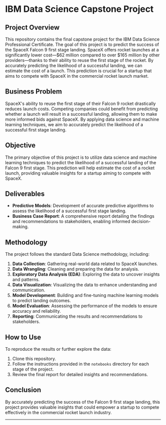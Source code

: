# IBM Data Science Capstone Project

## Project Overview

This repository contains the final capstone project for the IBM Data Science Professional Certificate. The goal of this project is to predict the success of the SpaceX Falcon 9 first stage landing. SpaceX offers rocket launches at a significantly lower cost—$62 million compared to over $165 million by other providers—thanks to their ability to reuse the first stage of the rocket. By accurately predicting the likelihood of a successful landing, we can estimate the cost of a launch. This prediction is crucial for a startup that aims to compete with SpaceX in the commercial rocket launch market.

## Business Problem

SpaceX's ability to reuse the first stage of their Falcon 9 rocket drastically reduces launch costs. Competing companies could benefit from predicting whether a launch will result in a successful landing, allowing them to make more informed bids against SpaceX. By applying data science and machine learning techniques, we aim to accurately predict the likelihood of a successful first stage landing.

## Objective

The primary objective of this project is to utilize data science and machine learning techniques to predict the likelihood of a successful landing of the Falcon 9 first stage. This prediction will help estimate the cost of a rocket launch, providing valuable insights for a startup aiming to compete with SpaceX.

## Deliverables

- **Predictive Models**: Development of accurate predictive algorithms to assess the likelihood of a successful first stage landing.
- **Business Case Report**: A comprehensive report detailing the findings and recommendations to stakeholders, enabling informed decision-making.

## Methodology

The project follows the standard Data Science methodology, including:

1. **Data Collection**: Gathering real-world data related to SpaceX launches.
2. **Data Wrangling**: Cleaning and preparing the data for analysis.
3. **Exploratory Data Analysis (EDA)**: Exploring the data to uncover insights and patterns.
4. **Data Visualization**: Visualizing the data to enhance understanding and communication.
5. **Model Development**: Building and fine-tuning machine learning models to predict landing outcomes.
6. **Model Evaluation**: Assessing the performance of the models to ensure accuracy and reliability.
7. **Reporting**: Communicating the results and recommendations to stakeholders.

## How to Use

To reproduce the results or further explore the data:

1. Clone this repository.
2. Follow the instructions provided in the `notebooks` directory for each stage of the project.
3. Review the final report for detailed insights and recommendations.

## Conclusion

By accurately predicting the success of the Falcon 9 first stage landing, this project provides valuable insights that could empower a startup to compete effectively in the commercial rocket launch industry.

---

